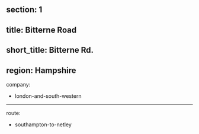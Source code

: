 ﻿section: 1
----
title: Bitterne Road
----
short_title: Bitterne Rd.
----
region: Hampshire
----
company:
- london-and-south-western
----
route:
- southampton-to-netley
